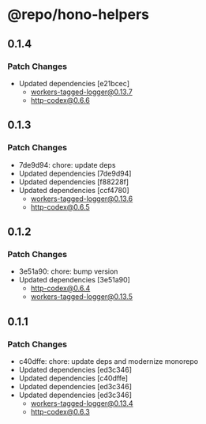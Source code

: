 # @repo/hono-helpers

## 0.1.4

### Patch Changes

- Updated dependencies [e21bcec]
  - workers-tagged-logger@0.13.7
  - http-codex@0.6.6

## 0.1.3

### Patch Changes

- 7de9d94: chore: update deps
- Updated dependencies [7de9d94]
- Updated dependencies [f88228f]
- Updated dependencies [ccf4780]
  - workers-tagged-logger@0.13.6
  - http-codex@0.6.5

## 0.1.2

### Patch Changes

- 3e51a90: chore: bump version
- Updated dependencies [3e51a90]
  - http-codex@0.6.4
  - workers-tagged-logger@0.13.5

## 0.1.1

### Patch Changes

- c40dffe: chore: update deps and modernize monorepo
- Updated dependencies [ed3c346]
- Updated dependencies [c40dffe]
- Updated dependencies [ed3c346]
- Updated dependencies [ed3c346]
  - workers-tagged-logger@0.13.4
  - http-codex@0.6.3
